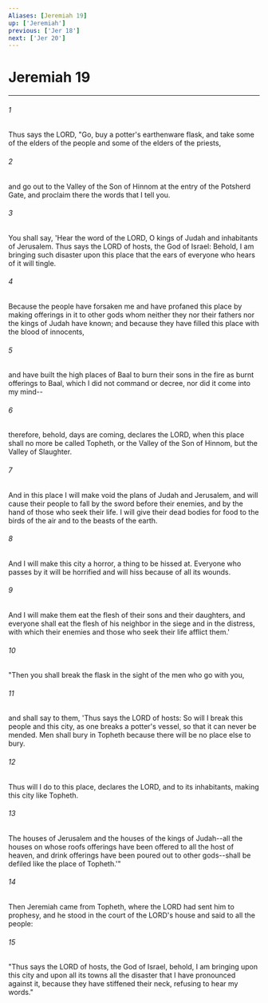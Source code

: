 ```yaml
---
Aliases: [Jeremiah 19]
up: ['Jeremiah']
previous: ['Jer 18']
next: ['Jer 20']
---
```

# Jeremiah 19
***



###### 1 
Thus says the LORD, "Go, buy a potter's earthenware flask, and take some of the elders of the people and some of the elders of the priests, 

###### 2 
and go out to the Valley of the Son of Hinnom at the entry of the Potsherd Gate, and proclaim there the words that I tell you. 

###### 3 
You shall say, 'Hear the word of the LORD, O kings of Judah and inhabitants of Jerusalem. Thus says the LORD of hosts, the God of Israel: Behold, I am bringing such disaster upon this place that the ears of everyone who hears of it will tingle. 

###### 4 
Because the people have forsaken me and have profaned this place by making offerings in it to other gods whom neither they nor their fathers nor the kings of Judah have known; and because they have filled this place with the blood of innocents, 

###### 5 
and have built the high places of Baal to burn their sons in the fire as burnt offerings to Baal, which I did not command or decree, nor did it come into my mind-- 

###### 6 
therefore, behold, days are coming, declares the LORD, when this place shall no more be called Topheth, or the Valley of the Son of Hinnom, but the Valley of Slaughter. 

###### 7 
And in this place I will make void the plans of Judah and Jerusalem, and will cause their people to fall by the sword before their enemies, and by the hand of those who seek their life. I will give their dead bodies for food to the birds of the air and to the beasts of the earth. 

###### 8 
And I will make this city a horror, a thing to be hissed at. Everyone who passes by it will be horrified and will hiss because of all its wounds. 

###### 9 
And I will make them eat the flesh of their sons and their daughters, and everyone shall eat the flesh of his neighbor in the siege and in the distress, with which their enemies and those who seek their life afflict them.' 

###### 10 
"Then you shall break the flask in the sight of the men who go with you, 

###### 11 
and shall say to them, 'Thus says the LORD of hosts: So will I break this people and this city, as one breaks a potter's vessel, so that it can never be mended. Men shall bury in Topheth because there will be no place else to bury. 

###### 12 
Thus will I do to this place, declares the LORD, and to its inhabitants, making this city like Topheth. 

###### 13 
The houses of Jerusalem and the houses of the kings of Judah--all the houses on whose roofs offerings have been offered to all the host of heaven, and drink offerings have been poured out to other gods--shall be defiled like the place of Topheth.'" 

###### 14 
Then Jeremiah came from Topheth, where the LORD had sent him to prophesy, and he stood in the court of the LORD's house and said to all the people: 

###### 15 
"Thus says the LORD of hosts, the God of Israel, behold, I am bringing upon this city and upon all its towns all the disaster that I have pronounced against it, because they have stiffened their neck, refusing to hear my words."
